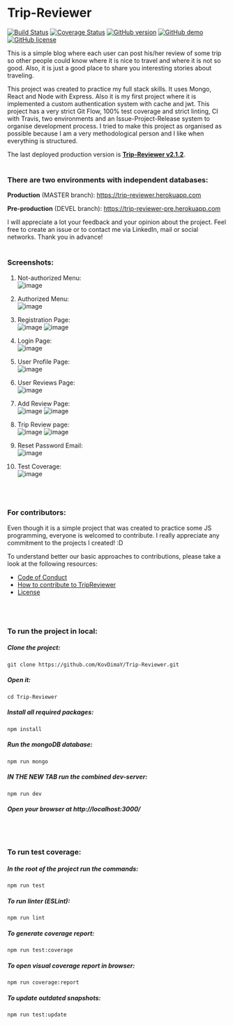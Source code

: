 # Trip-Reviewer

[![Build Status](https://travis-ci.com/KovDimaY/Trip-Reviewer.svg?branch=master)](https://travis-ci.com/KovDimaY/Trip-Reviewer)
[![Coverage Status](https://coveralls.io/repos/github/KovDimaY/Trip-Reviewer/badge.svg?branch=master)](https://coveralls.io/github/KovDimaY/Trip-Reviewer?branch=master)
[![GitHub version](https://img.shields.io/badge/version-2.1.2-yellow.svg)](https://github.com/KovDimaY/Trip-Reviewer/releases)
[![GitHub demo](https://img.shields.io/badge/demo-available-green.svg)](https://trip-reviewer.herokuapp.com)
[![GitHub license](https://img.shields.io/badge/license-MIT-blue.svg)](https://github.com/KovDimaY/Trip-Reviewer/blob/master/LICENSE)

This is a simple blog where each user can post his/her review of some trip so other people could know where it is nice to travel and where it is not so good. Also, it is just a good place to share you interesting stories about traveling.

This project was created to practice my full stack skills. It uses Mongo, React and Node with Express.
Also it is my first project where it is implemented a custom authentication system with cache and jwt.
This project has a very strict Git Flow, 100% test coverage and strict linting, CI with Travis, two environments and an Issue-Project-Release system to organise development process. I tried to make this project as organised as possible because I am a very methodological person and I like when everything is structured.

The last deployed production version is [**Trip-Reviewer v2.1.2**](https://github.com/KovDimaY/Trip-Reviewer/releases).
<br>
<br>

### There are two environments with independent databases:

**Production** (MASTER branch): https://trip-reviewer.herokuapp.com

**Pre-production** (DEVEL branch): https://trip-reviewer-pre.herokuapp.com

I will appreciate a lot your feedback and your opinion about the project. Feel free to create an issue or to contact me via LinkedIn, mail or social networks.
Thank you in advance!
<br>
<br>

### Screenshots:

1. Not-authorized Menu:<br>
   ![image](https://user-images.githubusercontent.com/26466644/47853258-6dd5b380-ddde-11e8-9fdf-45fb987ce6bf.png)

2. Authorized Menu:<br>
   ![image](https://user-images.githubusercontent.com/26466644/47853576-7084d880-dddf-11e8-9797-43ddef0bbc44.png)

3. Registration Page:<br>
   ![image](https://user-images.githubusercontent.com/26466644/47854831-171ea880-dde3-11e8-8484-91258395541f.png)
   ![image](https://user-images.githubusercontent.com/26466644/47854866-374e6780-dde3-11e8-9a78-87c424a643db.png)

4. Login Page:<br>
   ![image](https://user-images.githubusercontent.com/26466644/47854722-c3ac5a80-dde2-11e8-864f-91d97a4b21ba.png)

5. User Profile Page:<br>
   ![image](https://user-images.githubusercontent.com/26466644/47853514-48957500-dddf-11e8-859c-28001aec4640.png)

6. User Reviews Page:<br>
   ![image](https://user-images.githubusercontent.com/26466644/47853844-58fa1f80-dde0-11e8-9e13-c2aeaf90dc58.png)

7. Add Review Page:<br>
   ![image](https://user-images.githubusercontent.com/26466644/47854613-7d56fb80-dde2-11e8-9edd-a6d1df6d1df3.png)
   ![image](https://user-images.githubusercontent.com/26466644/47854649-91026200-dde2-11e8-9502-40d3cacb5d74.png)

8. Trip Review page:<br>
   ![image](https://user-images.githubusercontent.com/26466644/47854355-d4100580-dde1-11e8-8a1e-f52084168b82.png)
   ![image](https://user-images.githubusercontent.com/26466644/47854559-53053e00-dde2-11e8-8fd6-3e9915680312.png)

9. Reset Password Email:<br>
   ![image](https://user-images.githubusercontent.com/26466644/47858656-daf04580-ddec-11e8-99e9-54b90dc3ee1e.png)

10. Test Coverage:<br>
    ![image](https://user-images.githubusercontent.com/26466644/47857363-b5157180-dde9-11e8-884f-5ce5d3d0f49c.png)

<br>
<br>

### For contributors:

Even though it is a simple project that was created to practice some JS programming, everyone is welcomed to contribute. I really appreciate any commitment to the projects I created! :D

To understand better our basic approaches to contributions, please take a look at the following resources:

- [Code of Conduct](https://github.com/KovDimaY/Trip-Reviewer/blob/master/CODE_OF_CONDUCT.md)
- [How to contribute to TripReviewer](https://github.com/KovDimaY/Trip-Reviewer/blob/master/CONTRIBUTING.md)
- [License](https://github.com/KovDimaY/Trip-Reviewer/blob/master/LICENSE)

<br>
<br>

### To run the project in local:

##### Clone the project:

```
git clone https://github.com/KovDimaY/Trip-Reviewer.git
```

##### Open it:

```
cd Trip-Reviewer
```

##### Install all required packages:

```
npm install
```

##### Run the mongoDB database:

```
npm run mongo
```

##### IN THE NEW TAB run the combined dev-server:

```
npm run dev
```

##### Open your browser at http://localhost:3000/

<br>
<br>

### To run test coverage:

##### In the root of the project run the commands:

```
npm run test
```

##### To run linter (ESLint):

```
npm run lint
```

##### To generate coverage report:

```
npm run test:coverage
```

##### To open visual coverage report in browser:

```
npm run coverage:report
```

##### To update outdated snapshots:

```
npm run test:update
```
